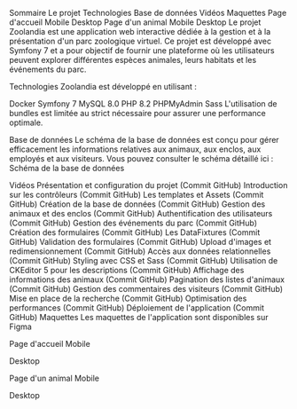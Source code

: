 Sommaire
Le projet
Technologies
Base de données
Vidéos
Maquettes
Page d'accueil
Mobile
Desktop
Page d'un animal
Mobile
Desktop
Le projet
Zoolandia est une application web interactive dédiée à la gestion et à la présentation d'un parc zoologique virtuel. Ce projet est développé avec Symfony 7 et a pour objectif de fournir une plateforme où les utilisateurs peuvent explorer différentes espèces animales, leurs habitats et les événements du parc.

Technologies
Zoolandia est développé en utilisant :

Docker
Symfony 7
MySQL 8.0
PHP 8.2
PHPMyAdmin
Sass
L'utilisation de bundles est limitée au strict nécessaire pour assurer une performance optimale.

Base de données
Le schéma de la base de données est conçu pour gérer efficacement les informations relatives aux animaux, aux enclos, aux employés et aux visiteurs. Vous pouvez consulter le schéma détaillé ici : Schéma de la base de données



Vidéos
Présentation et configuration du projet (Commit GitHub)
Introduction sur les contrôleurs (Commit GitHub)
Les templates et Assets (Commit GitHub)
Création de la base de données (Commit GitHub)
Gestion des animaux et des enclos (Commit GitHub)
Authentification des utilisateurs (Commit GitHub)
Gestion des événements du parc (Commit GitHub)
Création des formulaires (Commit GitHub)
Les DataFixtures (Commit GitHub)
Validation des formulaires (Commit GitHub)
Upload d'images et redimensionnement (Commit GitHub)
Accès aux données relationnelles (Commit GitHub)
Styling avec CSS et Sass (Commit GitHub)
Utilisation de CKEditor 5 pour les descriptions (Commit GitHub)
Affichage des informations des animaux (Commit GitHub)
Pagination des listes d'animaux (Commit GitHub)
Gestion des commentaires des visiteurs (Commit GitHub)
Mise en place de la recherche (Commit GitHub)
Optimisation des performances (Commit GitHub)
Déploiement de l'application (Commit GitHub)
Maquettes
Les maquettes de l'application sont disponibles sur Figma

Page d'accueil
Mobile


Desktop


Page d'un animal
Mobile

Desktop
